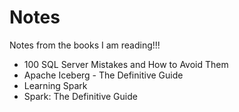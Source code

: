# Notes

Notes from the books I am reading!!!

- 100 SQL Server Mistakes and How to Avoid Them
- Apache Iceberg - The Definitive Guide
- Learning Spark
- Spark: The Definitive Guide
